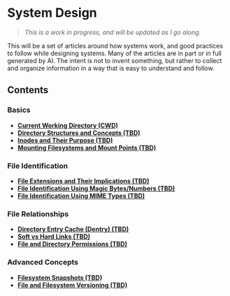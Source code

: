 # System Design

> *This is a work in progress, and will be updated as I go along.*

This will be a set of articles around how systems work, and good practices to follow while designing systems. Many of the articles are in part or in full generated by AI. The intent is not to invent something, but rather to collect and organize information in a way that is easy to understand and follow.

## Contents

### Basics

- **[Current Working Directory (CWD)](cwd.md)**
- **[Directory Structures and Concepts (TBD)](directory.md)**
- **[Inodes and Their Purpose (TBD)](inode.md)**
- **[Mounting Filesystems and Mount Points (TBD)](mount.md)**

### File Identification

- **[File Extensions and Their Implications (TBD)](file-extention.md)**
- **[File Identification Using Magic Bytes/Numbers (TBD)](magic-bytes.md)**
- **[File Identification Using MIME Types (TBD)](mime-type.md)**

### File Relationships

- **[Directory Entry Cache (Dentry) (TBD)](dentry.md)**
- **[Soft vs Hard Links (TBD)](soft-hard-links.md)**
- **[File and Directory Permissions (TBD)](premissions.md)**

### Advanced Concepts

- **[Filesystem Snapshots (TBD)](snapshot.md)**
- **[File and Filesystem Versioning (TBD)](versioning.md)**
